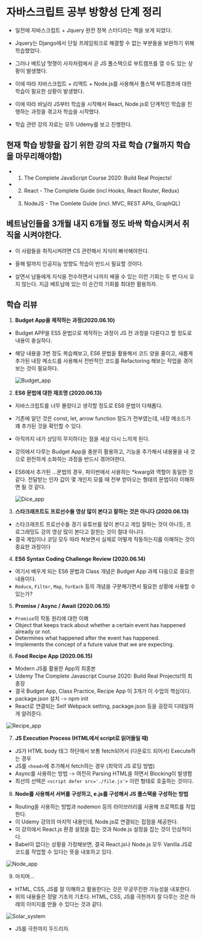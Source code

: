 

# 자바스크립트 공부 방향성 단계 정리

- 일전에 자바스크립트 + Jquery 완전 정복 스터디라는 책을 보게 되었다.
- Jquery는 Django에서 단일 프레임워크로 해결할 수 없는 부분들을 보완하기 위해 학습했었다.

- 그러나 베트남 멋쟁이 사자처럼에서 곧 JS 풀스택으로 부트캠프를 열 수도 있는 상황이 발생했다.
- 이에 따라 자바스크립트 + 리액트 + Node.js를 사용해서 풀스택 부트캠프에 대한 학습이 필요한 상황이 발생했다.

- 이에 따라 바닐라 JS부터 학습을 시작해서 React, Node.js로 단계적인 학습을 진행하는 과정을 겪고자 학습을 시작했다.

- 학습 관련 강의 자료는 모두 Udemy를 보고 진행한다.

## 현재 학습 방향을 잡기 위한 강의 자료 학습 (7월까지 학습을 마무리해야함)

- 1. The Complete JavaScript Course 2020: Build Real Projects!

- 2. React - The Complete Guide (incl Hooks, React Router, Redux)

- 3. NodeJS - The Comlete Guide (incl. MVC, REST APIs, GraphQL)

## 베트남인들을 3개월 내지 6개월 정도 바싹 학습시켜서 취직을 시켜야한다.

- 이 사람들을 취직시켜려면 CS 관련해서 지식이 빠삭해야한다.

- 올해 말까지 인공지능 방향도 학습이 반드시 필요할 것이다.

- 살면서 남들에게 지식을 전수하면서 나까지 배울 수 있는 이런 기회는 두 번 다시 오지 않는다. 지금 베트남에 있는 이 순간의 기회를 최대한 활용하자.

## 학습 리뷰

1. **Budget App을 제작하는 과정(2020.06.10)**

- Budget APP을 ES5 문법으로 제작하는 과정이 JS 전 과정을 다룬다고 할 정도로 내용이 충실하다.

- 해당 내용을 3번 정도 복습해보고, ES6 문법을 활용해서 코드 양을 줄이고, 새롭게 추가된 내장 메소드를 사용해서 전반적인 코드를 Refactoring 해보는 작업을 겪어보는 것이 필요하다.

  ![Budget_app](./budget_app.png)

2. **ES6 문법에 대한 재조명 (2020.06.13)**

- 자바스크립트를 너무 몰랐다고 생각할 정도로 ES6 문법이 다채롭다.

- 기존에 알던 것은 const, let, arrow function 정도가 전부였는데, 내장 메소드가 꽤 추가된 것을 확인할 수 있다.

- 아직까지 내가 상당히 무지하다는 점을 새삼 다시 느끼게 된다.

- 강의에서 다루는 Budget App을 충분히 활용하고, 기능을 추가해서 내용물을 내 것으로 완전하게 소화하는 과정을 반드시 겪어야한다.

- ES6에서 추가된 ...문법의 경우, 파이썬에서 사용하는 \*kwarg와 역할이 동일한 것 같다. 전달받는 인자 값이 몇 개인지 모를 때 전부 받아오는 형태의 문법이라 이해하면 될 것 같다.

  ![Dice_app](./dice_app.png)

3. **스타크래프트도 프로선수들 영상 많이 본다고 잘하는 것은 아니다 (2020.06.13)**

- 스타크래프트 프로선수들 경기 유튜브를 많이 본다고 게임 잘하는 것이 아니듯, 프로그래밍도 강의 영상 많이 본다고 잘한는 것이 절대 아니다.
- 결국 게임이나 코딩 모두 따라 쳐보면서 실제로 어떻게 작동하는지를 이해하는 것이 중요한 과정이다

4. **ES6 Syntax Coding Challenge Review (2020.06.14)**

- 여기서 배우게 되는 ES6 문법과 Class 개념은 Budget App 과제 다음으로 중요한 내용이다.
- `Reduce`, `Filter`, `Map`, `forEach` 등의 개념을 구분해가면서 필요한 상황에 사용할 수 있는가?

5. **Promise / Async / Await (2020.06.15)**

- `Promise`의 작동 원리에 대한 이해
- Object that keeps track about whether a certain event has happened already or not.
- Determines what happened after the event has happened.
- Implements the concept of a future value that we are expecting.

6. **Food Recipe App (2020.06.15)**

- Modern JS를 활용한 App의 최종본
- Udemy The Complete Javascript Course 2020: Build Real Projects!의 최종장
- 결국 Budget App, Class Practice, Recipe App 이 3개가 이 수업의 핵심이다.
- package.json 설치 -> npm init
- React로 연결되는 Self Webpack setting, package.json 등을 굉장히 디테일하게 알려준다.

![Recipe_app](./recipe_app.png)

7. **JS Execution Process (HTML에서 script로 읽어들일 때)**

- JS가 HTML body 태그 하단에서 보통 fetch되어서 (다운로드 되어서) Execute하는 경우
- JS를 `<head>`에 추가해서 fetch하는 경우 (최악의 JS 로딩 방법)
- Async를 사용하는 방법 -> 여전히 Parsing HTML을 하면서 Blocking이 발생함
- 최선의 선택은 `<script defer src='./file.js'>` 이런 형태로 호출하는 것이다.

8. **Node를 사용해서 서버를 구성하고, e.js를 구성해서 JS 풀스택을 구성하는 방법**

- Routing을 사용하는 방법과 nodemon 등의 라이브러리를 사용해 프로젝트를 작업한다.
- 이 Udemy 강의의 마지막 내용인데, Node.js로 연결되는 접점을 제공한다.
- 이 강의에서 React.js 환경 설정을 잡는 것과 Node.js 설정을 잡는 것이 인상적이다.
- Babel이 없다는 상황을 가정해보면, 결국 React.js나 Node.js 모두 Vanilla JS로 코드를 작업할 수 있다는 뜻을 내포하고 있다.

![Node_app](./node_final.png)



9. 마치며...

- HTML, CSS, JS를 잘 이해하고 활용한다는 것은 무궁무진한 가능성을 내포한다.
- 위의 내용들은 정말 기초의 기초다. HTML, CSS, JS를 극한까지 잘 다루는 것은 아래의 이미지를 만들 수 있다는 것과 같다.

![Solar_system](./solar_system.png)

- JS를 극한까지 두드리자.